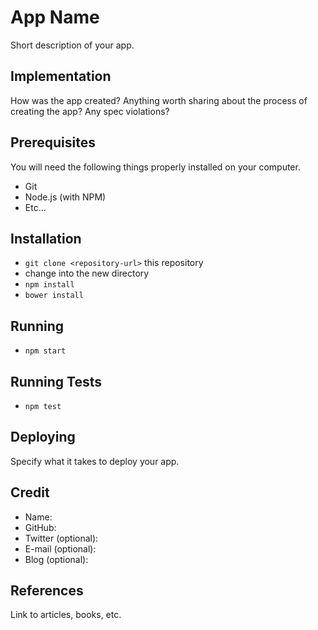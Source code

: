 # App Name

Short description of your app.

## Implementation

How was the app created? Anything worth sharing about the process of creating the app? Any spec violations?

## Prerequisites

You will need the following things properly installed on your computer.

- Git
- Node.js (with NPM)
- Etc...

## Installation

- `git clone <repository-url>` this repository
- change into the new directory
- `npm install`
- `bower install`

## Running

- `npm start`

## Running Tests

- `npm test`

## Deploying

Specify what it takes to deploy your app.

## Credit

- Name:
- GitHub:
- Twitter (optional):
- E-mail (optional):
- Blog (optional):

## References

Link to articles, books, etc.
